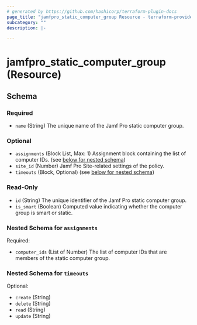 ```yaml
---
# generated by https://github.com/hashicorp/terraform-plugin-docs
page_title: "jamfpro_static_computer_group Resource - terraform-provider-jamfpro"
subcategory: ""
description: |-
  
---
```


# jamfpro_static_computer_group (Resource)





<!-- schema generated by tfplugindocs -->
## Schema

### Required

- `name` (String) The unique name of the Jamf Pro static computer group.

### Optional

- `assignments` (Block List, Max: 1) Assignment block containing the list of computer IDs. (see [below for nested schema](#nestedblock--assignments))
- `site_id` (Number) Jamf Pro Site-related settings of the policy.
- `timeouts` (Block, Optional) (see [below for nested schema](#nestedblock--timeouts))

### Read-Only

- `id` (String) The unique identifier of the Jamf Pro static computer group.
- `is_smart` (Boolean) Computed value indicating whether the computer group is smart or static.

<a id="nestedblock--assignments"></a>
### Nested Schema for `assignments`

Required:

- `computer_ids` (List of Number) The list of computer IDs that are members of the static computer group.


<a id="nestedblock--timeouts"></a>
### Nested Schema for `timeouts`

Optional:

- `create` (String)
- `delete` (String)
- `read` (String)
- `update` (String)
